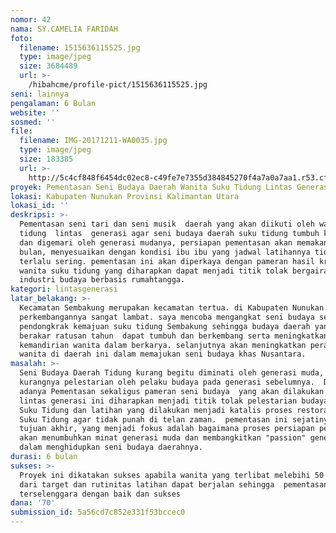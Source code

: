 ```yaml
---
nomor: 42
nama: SY.CAMELIA FARIDAH
foto:
  filename: 1515636115525.jpg
  type: image/jpeg
  size: 3684489
  url: >-
    /hibahcme/profile-pict/1515636115525.jpg
seni: lainnya
pengalaman: 6 Bulan
website: ''
sosmed: ''
file:
  filename: IMG-20171211-WA0035.jpg
  type: image/jpeg
  size: 183385
  url: >-
    http://5c4cf848f6454dc02ec8-c49fe7e7355d384845270f4a7a0a7aa1.r53.cf2.rackcdn.com/c6192060-22e8-4364-b4e9-1d08a592a8e5/IMG-20171211-WA0035.jpg
proyek: Pementasan Seni Budaya Daerah Wanita Suku Tidung Lintas Generasi
lokasi: Kabupaten Nunukan Provinsi Kalimantan Utara
lokasi_id: ''
deskripsi: >-
  Pementasan seni tari dan seni musik  daerah yang akan diikuti oleh wanita suku
  tidung  lintas  generasi agar seni budaya daerah suku tidung tumbuh kembali
  dan digemari oleh generasi mudanya, persiapan pementasan akan memakan waktu 6
  bulan, menyesuaikan dengan kondisi ibu ibu yang jadwal latihannya tidak bisa
  terlalu sering. pementasan ini akan diperkaya dengan pameran hasil kreativitas
  wanita suku tidung yang diharapkan dapat menjadi titik tolak bergairahnya
  industri budaya berbasis rumahtangga.
kategori: lintasgenerasi
latar_belakang: >-
  Kecamatan Sembakung merupakan kecamatan tertua. di Kabupaten Nunukan. Namun
  perkembangannya sangat lambat. saya mencoba mengangkat seni budaya sebagai
  pendongkrak kemajuan suku tidung Sembakung sehingga budaya daerah yang telah
  berakar ratusan tahun  dapat tumbuh dan berkembang serta meningkatkan
  kemandirian wanita dalam berkarya. selanjutnya akan meningkatkan peran serta
  wanita di daerah ini dalam memajukan seni budaya khas Nusantara. 
masalah: >-
  Seni Budaya Daerah Tidung kurang begitu diminati oleh generasi muda, karena
  kurangnya pelestarian oleh pelaku budaya pada generasi sebelumnya.  Dengan
  adanya Pementasan sekaligus pameran seni budaya  yang akan dilakukan oleh
  lintas generasi ini diharapkan menjadi titik tolak pelestarian budaya daerah
  Suku Tidung dan latihan yang dilakukan menjadi katalis proses restorasi budaya
  Suku Tidung agar tidak punah di telan zaman.  pementasan ini sejatinya bukan
  tujuan akhir, yang menjadi fokus adalah bagaimana proses persiapan pementasan
  akan menumbuhkan minat generasi muda dan membangkitkan "passion" generasi tua
  dalam menghidupkan seni budaya daerahnya.
durasi: 6 bulan
sukses: >-
  Proyek ini dikatakan sukses apabila wanita yang terlibat melebihi 50  persen
  dari target dan rutinitas latihan dapat berjalan sehingga  pementasan dapat
  terselenggara dengan baik dan sukses
dana: '70'
submission_id: 5a56cd7c852e331f53bccec0
---
```

